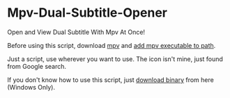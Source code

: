 # Mpv-Dual-Subtitle-Opener
Open and View Dual Subtitle With Mpv At Once!

Before using this script, download [mpv](https://sourceforge.net/projects/mpv-player-windows/files/) and [add mpv executable to path](https://gist.github.com/Nogooduser/2b6923cb0769b951e9d56fd586b29e63#guide-to-installing-mpv).

Just a script, use wherever you want to use. The icon isn't mine, just found from Google search.

If you don't know how to use this script, just [download binary](https://github.com/MS-Jahan/Mpv-Dual-Subtitle-Opener/releases/latest) from here (Windows Only).
